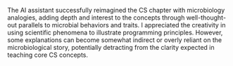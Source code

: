 The AI assistant successfully reimagined the CS chapter with microbiology analogies, adding depth and interest to the concepts through well-thought-out parallels to microbial behaviors and traits. I appreciated the creativity in using scientific phenomena to illustrate programming principles. However, some explanations can become somewhat indirect or overly reliant on the microbiological story, potentially detracting from the clarity expected in teaching core CS concepts.